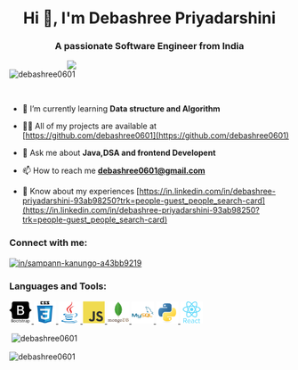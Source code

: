 <h1 align="center">Hi 👋, I'm Debashree Priyadarshini</h1>
<h3 align="center">A passionate Software Engineer from India</h3>
<img align = "right" src="https://media.giphy.com/media/L1R1tvI9svkIWwpVYr/giphy.gif" width="400px"></img>
<p align="left"> <img src="https://komarev.com/ghpvc/?username=debashree0601&label=Profile%20views&color=0e75b6&style=flat" alt="debashree0601" /> </p>

<p align="left"> <a href="https://twitter.com/" target="blank"><img src="https://img.shields.io/twitter/follow/?logo=twitter&style=for-the-badge" alt="" /></a> </p>

- 🌱 I’m currently learning **Data structure and Algorithm**

- 👨‍💻 All of my projects are available at [https://github.com/debashree0601](https://github.com/debashree0601)

- 💬 Ask me about **Java,DSA and frontend Developent**

- 📫 How to reach me **debashree0601@gmail.com**

- 📄 Know about my experiences [https://in.linkedin.com/in/debashree-priyadarshini-93ab98250?trk=people-guest_people_search-card](https://in.linkedin.com/in/debashree-priyadarshini-93ab98250?trk=people-guest_people_search-card)

<h3 align="left">Connect with me:</h3>
<p align="left">
<a href="#" target="blank"><img align="center" src="https://raw.githubusercontent.com/rahuldkjain/github-profile-readme-generator/master/src/images/icons/Social/linked-in-alt.svg" alt="in/sampann-kanungo-a43bb9219" height="30" width="40" /></a>
</p>

<h3 align="left">Languages and Tools:</h3>
<p align="left"> <a href="https://getbootstrap.com" target="_blank" rel="noreferrer"> <img src="https://raw.githubusercontent.com/devicons/devicon/master/icons/bootstrap/bootstrap-plain-wordmark.svg" alt="bootstrap" width="40" height="40"/> </a> <a href="https://www.w3schools.com/css/" target="_blank" rel="noreferrer"> <img src="https://raw.githubusercontent.com/devicons/devicon/master/icons/css3/css3-original-wordmark.svg" alt="css3" width="40" height="40"/> </a> <a href="https://www.java.com" target="_blank" rel="noreferrer"> <img src="https://raw.githubusercontent.com/devicons/devicon/master/icons/java/java-original.svg" alt="java" width="40" height="40"/> </a> <a href="https://developer.mozilla.org/en-US/docs/Web/JavaScript" target="_blank" rel="noreferrer"> <img src="https://raw.githubusercontent.com/devicons/devicon/master/icons/javascript/javascript-original.svg" alt="javascript" width="40" height="40"/> </a> <a href="https://www.mongodb.com/" target="_blank" rel="noreferrer"> <img src="https://raw.githubusercontent.com/devicons/devicon/master/icons/mongodb/mongodb-original-wordmark.svg" alt="mongodb" width="40" height="40"/> </a> <a href="https://www.mysql.com/" target="_blank" rel="noreferrer"> <img src="https://raw.githubusercontent.com/devicons/devicon/master/icons/mysql/mysql-original-wordmark.svg" alt="mysql" width="40" height="40"/> </a> <a href="https://www.python.org" target="_blank" rel="noreferrer"> <img src="https://raw.githubusercontent.com/devicons/devicon/master/icons/python/python-original.svg" alt="python" width="40" height="40"/> </a> <a href="https://reactjs.org/" target="_blank" rel="noreferrer"> <img src="https://raw.githubusercontent.com/devicons/devicon/master/icons/react/react-original-wordmark.svg" alt="react" width="40" height="40"/> </a> </p>

<p>&nbsp;<img align="center" src="https://github-readme-stats.vercel.app/api?username=debashree0601&show_icons=true&locale=en" alt="debashree0601" /></p>

<p><img align="center" src="https://github-readme-streak-stats.herokuapp.com/?user=debashree0601&" alt="debashree0601" /></p>

